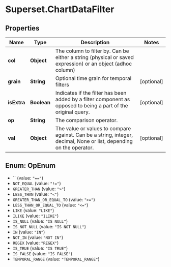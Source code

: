 # Superset.ChartDataFilter

## Properties
Name | Type | Description | Notes
------------ | ------------- | ------------- | -------------
**col** | **Object** | The column to filter by. Can be either a string (physical or saved expression) or an object (adhoc column) | 
**grain** | **String** | Optional time grain for temporal filters | [optional] 
**isExtra** | **Boolean** | Indicates if the filter has been added by a filter component as opposed to being a part of the original query. | [optional] 
**op** | **String** | The comparison operator. | 
**val** | **Object** | The value or values to compare against. Can be a string, integer, decimal, None or list, depending on the operator. | [optional] 

<a name="OpEnum"></a>
## Enum: OpEnum

* `` (value: `"=="`)
* `NOT_EQUAL` (value: `"!="`)
* `GREATER_THAN` (value: `">"`)
* `LESS_THAN` (value: `"<"`)
* `GREATER_THAN_OR_EQUAL_TO` (value: `">="`)
* `LESS_THAN_OR_EQUAL_TO` (value: `"<="`)
* `LIKE` (value: `"LIKE"`)
* `ILIKE` (value: `"ILIKE"`)
* `IS_NULL` (value: `"IS NULL"`)
* `IS_NOT_NULL` (value: `"IS NOT NULL"`)
* `IN` (value: `"IN"`)
* `NOT_IN` (value: `"NOT IN"`)
* `REGEX` (value: `"REGEX"`)
* `IS_TRUE` (value: `"IS TRUE"`)
* `IS_FALSE` (value: `"IS FALSE"`)
* `TEMPORAL_RANGE` (value: `"TEMPORAL_RANGE"`)

